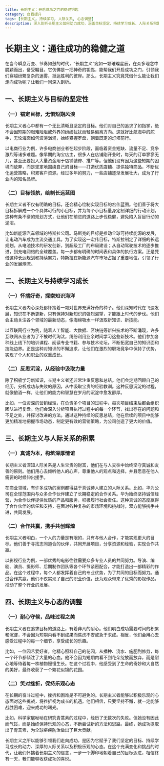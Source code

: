 ```yaml
---
title: 长期主义：开启成功之门的稳健钥匙
category: 自我提升
tags: [长期主义, 持续学习, 人际关系, 心态调整]
description: 深入剖析长期主义如何助力成功，涵盖目标坚定、持续学习成长、人际关系积累及心态调整等方面，探索在变化挑战的时代凭借长期主义迈向成功的稳健之道。
---
```


# 长期主义：通往成功的稳健之道

在当今瞬息万变、节奏如鼓的时代，“长期主义”宛如一颗璀璨星辰，在众多理念中脱颖而出，备受瞩目。它仿佛是一把神奇的钥匙，能帮我们开启成功之门，引领我们穿越纷繁复杂的迷雾，抵达胜利的彼岸。那么，长期主义究竟凭借什么能让我们走向成功呢？让我们一同深入剖析。

## 一、长期主义与目标的坚定性

### （一）锚定目标，无惧短期风浪
长期主义者心中都有一个无比清晰且坚定的目标。他们对自己的追求了如指掌，绝不会因短期的艰难险阻或外界的纷纷扰扰而轻易偏离方向。这就好比航海中的舵手，无论海面如何波涛汹涌，始终紧握罗盘，朝着既定的灯塔前行。

以电商行业为例，许多电商创业者在起步阶段，面临着资金短缺、流量不足、竞争激烈等诸多难题。像早期的淘宝店主，很多人在店铺刚开业时，每天的订单寥寥无几，甚至还要投入大量资金用于店铺装修、推广等。但他们没有因为这些短期的困境而放弃，而是坚定地围绕自己的目标——打造优质店铺、提供独特商品，不断优化运营策略，积累客户资源。经过多年的努力，一些店铺逐渐发展壮大，成为了行业内的知名品牌。

### （二）目标领航，绘制长远蓝图
长期主义者不仅有明确的目标，还会精心绘制实现目标的宏伟蓝图。他们善于将大目标拆解成一个个具体可行的小目标，并为每个小目标量身定制详细的行动计划。这种有条不紊的规划方式，让他们在前进的道路上步伐稳健，避免陷入盲目行动的泥沼。

比如新能源汽车领域的特斯拉公司。马斯克的目标是推动全球可持续能源的发展，让电动汽车成为主流交通工具。为了实现这一宏伟目标，特斯拉制定了详细的长远规划。从电池技术的研发创新，到超级工厂的布局建设；从自动驾驶技术的逐步推进，到充电网络的全球覆盖。每一步都有明确的时间表和具体的执行方案。正是凭借这种长远规划和持续努力，特斯拉在新能源汽车市场占据了重要地位，引领了行业的发展潮流。

## 二、长期主义与持续学习成长

### （一）怀揣好奇，探索知识海洋
长期主义者内心深处都怀揣着一颗对世界充满好奇的种子。他们深知时代在飞速发展，知识在不断更新，只有保持对新知识的强烈渴望，才能跟上时代的步伐。他们会主动关注各个领域的最新动态，像海绵吸水一样汲取新知识、新技能。

以互联网行业为例，随着人工智能、大数据、区块链等新兴技术的不断涌现，许多互联网从业者为了不被时代淘汰，纷纷利用业余时间学习这些新技术。他们参加各种线上线下的培训课程、阅读专业书籍、参与技术论坛，不断拓宽自己的知识面和技能边界。正是这种对知识的不懈追求，让他们在激烈的职场竞争中保持了优势，实现了个人和职业的双重成长。

### （二）反思沉淀，从经验中汲取力量
除了积极学习新知识，长期主义者还非常注重反思和总结。他们会定期回顾自己的经历，分析成功与失败的原因，从中吸取宝贵的经验教训。这种反思沉淀的过程，就像酿酒一样，让他们的能力和智慧在岁月的沉淀中愈发醇厚。

比如，一位资深的营销经理，在负责多个项目的过程中，每次项目结束后都会组织团队进行复盘。他们会深入分析项目执行过程中的每一个环节，找出存在的问题和不足之处，并探讨改进的方法。通过这种持续的反思总结，他在后续的项目中能够更加精准地把握市场动态，制定更有效的营销策略，为公司创造了更大的价值。

## 三、长期主义与人际关系的积累

### （一）真诚为本，构筑深厚情谊
长期主义者深知人际关系是人生宝贵的财富，他们在与人交往中始终坚守真诚和友善的原则。他们用心去倾听他人的心声，尊重他人的观点和选择，并且愿意在他人需要的时候伸出援手。

在商业领域，有许多成功的案例都得益于真诚待人建立的人际关系。比如，华为公司在全球范围内与众多合作伙伴建立了长期稳定的合作关系。华为始终坚持诚信经营，为合作伙伴提供优质的产品和服务，积极履行社会责任。这种真诚的态度赢得了合作伙伴的信任和支持，在面对各种复杂的市场环境和挑战时，双方能够携手共进，共同发展。

### （二）合作共赢，携手共创辉煌
长期主义者明白，一个人的力量是有限的，只有与他人合作，才能实现更大的目标。他们善于寻找志同道合的伙伴，共同开展项目，分享资源和经验，实现合作共赢。

以影视行业为例，一部优秀的电影往往需要众多专业人员的共同努力。导演、编剧、演员、摄影师、后期制作团队等各个环节紧密配合，才能打造出一部精彩的作品。在这个过程中，每个人都发挥着自己的专业优势，为了共同的目标而努力。通过合作共赢，他们不仅实现了自己的职业价值，还为观众带来了优秀的影视作品，推动了整个行业的发展。

## 四、长期主义与心态的调整

### （一）耐心守候，品味过程之美
长期主义者在追求目标的道路上，有着非凡的耐心。他们明白成功需要时间的积累和沉淀，不会因为短期内看不到成果而焦虑不安或急于求成。相反，他们会用心去感受过程中的每一个细节，享受成长的乐趣。

比如，一位园艺爱好者，他精心照料自己的花园，从播种、浇水、施肥到修剪，每一个环节都倾注了大量的心血。他不会因为短期内看不到花朵绽放而放弃，而是耐心地等待着每一株植物慢慢生长。在这个过程中，他感受到了生命的奇妙和大自然的美好，最终收获了一个繁花似锦的花园。

### （二）笑对挫折，保持乐观心态
在长期的奋斗过程中，挫折和困难是不可避免的。长期主义者能够以积极乐观的心态面对这些挑战，将挫折视为成长的机遇。他们相信，只要坚持不懈，就一定能够战胜困难，迎来成功的曙光。

比如，科学家屠呦呦在研究青蒿素的过程中，经历了无数次的失败。但她没有因此而气馁，而是始终保持乐观的心态，不断尝试新的方法和思路。最终，她成功提取出了青蒿素，为全球疟疾防治做出了巨大贡献。

长期主义之所以能够引领我们走向成功，是因为它赋予了我们坚定的目标、持续学习成长的动力、深厚的人际关系以及积极乐观的心态。在这个充满变化和挑战的时代，让我们怀揣着长期主义的信念，一步一个脚印地朝着自己的目标迈进，相信终有一天，我们能够收获成功的喜悦。